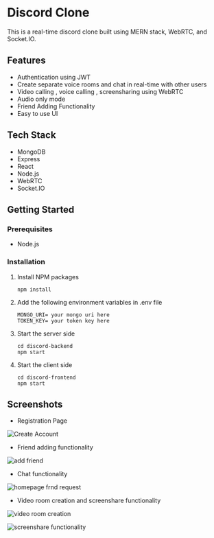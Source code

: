 
# Discord Clone

This is a real-time discord clone built using MERN stack, WebRTC, and Socket.IO. 


## Features


- Authentication using JWT
- Create separate voice rooms and chat in real-time with other users
- Video calling , voice calling , screensharing using WebRTC
- Audio only mode
- Friend Adding Functionality
- Easy to use UI

## Tech Stack

- MongoDB
- Express
- React
- Node.js
- WebRTC
- Socket.IO

## Getting Started

### Prerequisites

- Node.js


### Installation

1. Install NPM packages
    ```
    npm install
    ```
2. Add the following environment variables in .env file

    ```
    MONGO_URI= your mongo uri here 
    TOKEN_KEY= your token key here
    ```
3. Start the server side
    ```
    cd discord-backend
    npm start
    ```
4. Start the client side
    ```
    cd discord-frontend
    npm start
    ```

## Screenshots

- Registration Page

![Create Account](https://user-images.githubusercontent.com/126965816/233789208-127b5968-6f24-4438-a450-47f29338e2c8.png)

- Friend adding functionality

![add friend](https://user-images.githubusercontent.com/126965816/233789287-029339b3-4e2d-4fa6-bfd7-36febc8cc384.png)

- Chat functionality

![homepage frnd request](https://user-images.githubusercontent.com/126965816/233789316-7bc4d50d-ec38-4da1-96f2-0629365f7bbf.png)

- Video room creation and screenshare functionality

![video room creation](https://user-images.githubusercontent.com/126965816/233789377-d03fbb26-a158-429f-9891-846097e87c37.png)

![screenshare functionality](https://user-images.githubusercontent.com/126965816/233789398-37de7dfb-eca5-4f6d-ada0-e12aa95ba86b.png)
